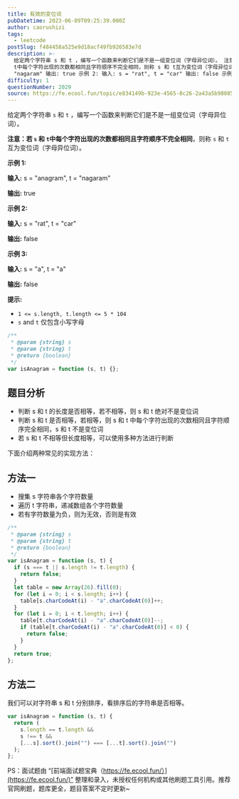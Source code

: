 ```yaml
---
title: 有效的变位词
pubDatetime: 2023-06-09T09:25:39.000Z
author: caorushizi
tags:
  - leetcode
postSlug: f484458a525e9d18acf49fb926583e7d
description: >-
  给定两个字符串 s 和 t ，编写一个函数来判断它们是不是一组变位词（字母异位词）。 注意：若 s 和
  t中每个字符出现的次数都相同且字符顺序不完全相同，则称 s 和 t互为变位词（字母异位词）。 示例 1: 输入: s = "anagram", t =
  "nagaram" 输出: true 示例 2: 输入: s = "rat", t = "car" 输出: false 示例 3: 输入: s
difficulty: 1
questionNumber: 2029
source: https://fe.ecool.fun/topic/e834149b-923e-4565-8c26-2a43a5b98085
---
```


给定两个字符串 `s` 和 `t` ，编写一个函数来判断它们是不是一组变位词（字母异位词）。

**注意：**若 `s` 和 `t`中每个字符出现的次数都相同且**字符顺序不完全相同**，则称 `s` 和 `t`互为变位词（字母异位词）。

**示例 1:**

**输入:** s = "anagram", t = "nagaram"

**输出:** true

**示例 2:**

**输入:** s = "rat", t = "car"

**输出:** false

**示例 3:**

**输入:** s = "a", t = "a"

**输出:** false

**提示:**

- `1 <= s.length, t.length <= 5 * 104`
- `s` and `t` 仅包含小写字母

```js
/**
 * @param {string} s
 * @param {string} t
 * @return {boolean}
 */
var isAnagram = function (s, t) {};
```

## 题目分析

- 判断 s 和 t 的长度是否相等，若不相等，则 s 和 t 绝对不是变位词
- 判断 s 和 t 是否相等，若相等，则 s 和 t 中每个字符出现的次数相同且字符顺序完全相同，s 和 t 不是变位词
- 若 s 和 t 不相等但长度相等，可以使用多种方法进行判断

下面介绍两种常见的实现方法：

## 方法一

- 搜集 s 字符串各个字符数量
- 遍历 t 字符串，递减数组各个字符数量
- 若有字符数量为负，则为无效，否则是有效

```js
/**
 * @param {string} s
 * @param {string} t
 * @return {boolean}
 */
var isAnagram = function (s, t) {
  if (s === t || s.length != t.length) {
    return false;
  }
  let table = new Array(26).fill(0);
  for (let i = 0; i < s.length; i++) {
    table[s.charCodeAt(i) - "a".charCodeAt(0)]++;
  }
  for (let i = 0; i < t.length; i++) {
    table[t.charCodeAt(i) - "a".charCodeAt(0)]--;
    if (table[t.charCodeAt(i) - "a".charCodeAt(0)] < 0) {
      return false;
    }
  }
  return true;
};
```

## 方法二

我们可以对字符串 s 和 t 分别排序，看排序后的字符串是否相等。

```js
var isAnagram = function (s, t) {
  return (
    s.length == t.length &&
    s !== t &&
    [...s].sort().join("") === [...t].sort().join("")
  );
};
```

PS：面试题由 “[前端面试题宝典（https://fe.ecool.fun/）](https://fe.ecool.fun/)” 整理和录入，未授权任何机构或其他刷题工具引用。推荐官网刷题，题库更全，题目答案不定时更新~
